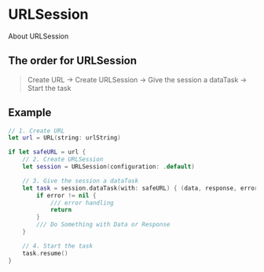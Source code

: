 # URLSession

About URLSession

## The order for URLSession

> Create URL -> Create URLSession -> Give the session a dataTask -> Start the task

## Example

```swift
// 1. Create URL
let url = URL(string: urlString)

if let safeURL = url {
    // 2. Create URLSession
    let session = URLSession(configuration: .default)

    // 3. Give the session a dataTask
    let task = session.dataTask(with: safeURL) { (data, response, error) in
        if error != nil {
            /// error handling
            return
        }
        /// Do Something with Data or Response
    }

    // 4. Start the task
    task.resume()
}
```
